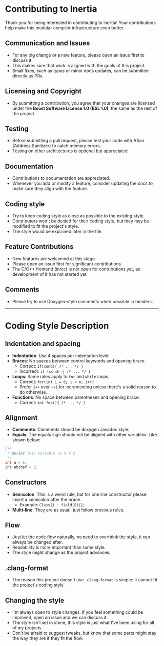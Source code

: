 # Contributing to Inertia

Thank you for being interested in contributing to Inertia! Your contributions help make this modular compiler infrastructure even better.

## Communication and Issues
- For any big change or a new feature, please open an issue first to discuss it.
- This makes sure that work is aligned with the goals of this project.
- Small fixes, such as typos or minor docs updates, can be submitted directly as PRs.

## Licensing and Copyright
- By submitting a contribution, you agree that your changes are licensed under the **Boost Software License 1.0 (BSL 1.0)**, the same as the rest of the project.

## Testing
- Before submitting a pull request, please test your code with ASan (Address Sanitizer) to catch memory errors.
- Testing on other architectures is optional but appreciated.

## Documentation
- Contributions to documentation are appreciated.
- Whenever you add or modify a feature, consider updating the docs to make sure they align with the feature.

## Coding style
- Try to keep coding style as close as possible to the existing style.
- Contributors won't be denied for their coding style, but they may be modified to fit the project's style.
- The style would be explained later in the file.

## Feature Contributions
- New features are welcomed at this stage.
- Please open an issue first for significant contributions.
- The C/C++ frontend (inrcc) is not open for contributions yet, as development of it has not started yet.

## Comments
- Please try to use Doxygen-style comments when possible in headers.

---

# Coding Style Description

## Indentation and spacing
- **Indentation**: Use 4 spaces per indentation level.
- **Braces**: No spaces between control keywords and opening brace.
    - Correct: `if(cond){ /* ... */ }`
    - Incorrect: `if (cond) { /* ... */ }`
- **Loops**: Same rules apply to `for` and `while` loops.
    - Correct: `for(int i = 0; i < n; i++)`
    - Prefer `i++` over `++i` for incrementing unless there's a solid reason to do otherwise.
- **Functions**: No space between parentheses and opening brace.
    - Correct: `int foo(){ /* ... */ }`

## Alignment
- **Comments**: Comments should be doxygen Javadoc style. 
- **Equals**: The equals sign should not be aligned with other variables. Like shown below:
```cpp
/**
 * @brief This variable is X Y Z.
 */
int a = 1;
int abcdef = 2;
```

## Constructors
- **Semicolon**: This is a weird rule, but for one line constructor please insert a semicolon after the brace.
    - Example: `Class() : field(0){};`
- **Multi-line**: They are as usual, just follow previous rules.

## Flow
- Just let the code flow naturally, no need to overthink the style, it can always be changed after.
- Readability is more important than some style.
- The style might change as the project advances.

## .clang-format
- The reason this project doesn't use `.clang-format` is simple: it cannot fit the project's coding style.

## Changing the style
- I'm always open to style changes. If you feel something could be improved, open an issue and we can discuss it.
- The style isn't set in stone, this style is just what I've been using for all of my projects.
- Don't be afraid to suggest tweaks, but know that some parts might stay the way they are if they fit the flow.
